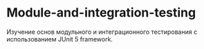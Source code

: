 # Module-and-integration-testing
Изучение основ модульного и интеграционного тестирования с использованием JUnit 5 framework.

